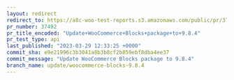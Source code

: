```yaml
---
layout: redirect
redirect_to: https://a8c-woo-test-reports.s3.amazonaws.com/public/pr/37492/api/index.html
pr_number: 37492
pr_title_encoded: "Update+WooCommerce+Blocks+package+to+9.8.4"
pr_test_type: api
last_published: "2023-03-29 12:33:25 +0000"
commit_sha: e9e21996c3b3041a8b3b8cf2b859ebf8dba4ee37
commit_message: "Update WooCommerce Blocks package to 9.8.4"
branch_name: update/woocommerce-blocks-9.8.4
---
```

